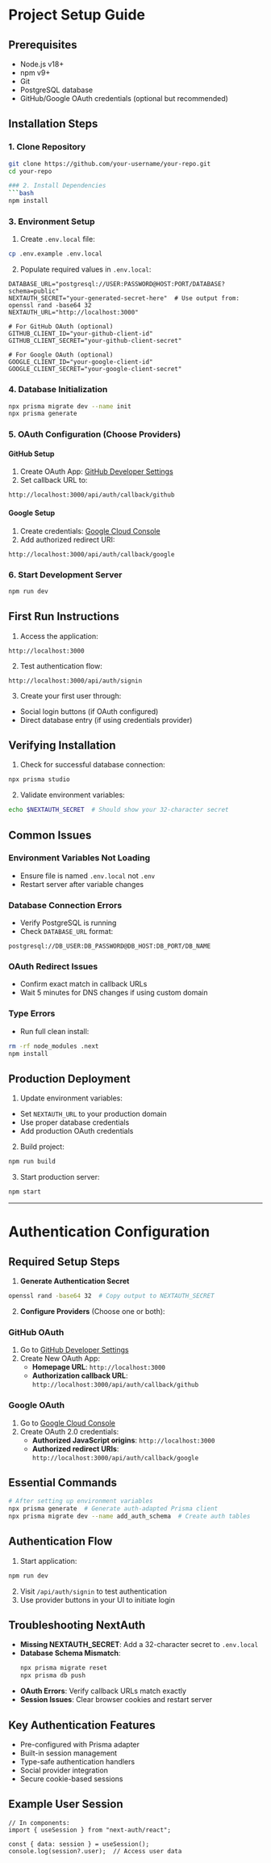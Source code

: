 # Project Setup Guide

## Prerequisites
- Node.js v18+
- npm v9+
- Git
- PostgreSQL database
- GitHub/Google OAuth credentials (optional but recommended)

## Installation Steps

### 1. Clone Repository
```bash
git clone https://github.com/your-username/your-repo.git
cd your-repo

### 2. Install Dependencies
```bash
npm install
```

### 3. Environment Setup
1. Create `.env.local` file:
```bash
cp .env.example .env.local
```

2. Populate required values in `.env.local`:
```env
DATABASE_URL="postgresql://USER:PASSWORD@HOST:PORT/DATABASE?schema=public"
NEXTAUTH_SECRET="your-generated-secret-here"  # Use output from: openssl rand -base64 32
NEXTAUTH_URL="http://localhost:3000"

# For GitHub OAuth (optional)
GITHUB_CLIENT_ID="your-github-client-id"
GITHUB_CLIENT_SECRET="your-github-client-secret"

# For Google OAuth (optional)
GOOGLE_CLIENT_ID="your-google-client-id"
GOOGLE_CLIENT_SECRET="your-google-client-secret"
```

### 4. Database Initialization
```bash
npx prisma migrate dev --name init
npx prisma generate
```

### 5. OAuth Configuration (Choose Providers)

#### GitHub Setup
1. Create OAuth App: [GitHub Developer Settings](https://github.com/settings/developers)
2. Set callback URL to:
```text
http://localhost:3000/api/auth/callback/github
```

#### Google Setup
1. Create credentials: [Google Cloud Console](https://console.cloud.google.com/)
2. Add authorized redirect URI:
```text
http://localhost:3000/api/auth/callback/google
```

### 6. Start Development Server
```bash
npm run dev
```

## First Run Instructions
1. Access the application:
```text
http://localhost:3000
```

2. Test authentication flow:
```text
http://localhost:3000/api/auth/signin
```

3. Create your first user through:
- Social login buttons (if OAuth configured)
- Direct database entry (if using credentials provider)

## Verifying Installation
1. Check for successful database connection:
```bash
npx prisma studio
```

2. Validate environment variables:
```bash
echo $NEXTAUTH_SECRET  # Should show your 32-character secret
```

## Common Issues

### Environment Variables Not Loading
- Ensure file is named `.env.local` not `.env`
- Restart server after variable changes

### Database Connection Errors
- Verify PostgreSQL is running
- Check `DATABASE_URL` format:
```text
postgresql://DB_USER:DB_PASSWORD@DB_HOST:DB_PORT/DB_NAME
```

### OAuth Redirect Issues
- Confirm exact match in callback URLs
- Wait 5 minutes for DNS changes if using custom domain

### Type Errors
- Run full clean install:
```bash
rm -rf node_modules .next
npm install
```

## Production Deployment
1. Update environment variables:
- Set `NEXTAUTH_URL` to your production domain
- Use proper database credentials
- Add production OAuth credentials

2. Build project:
```bash
npm run build
```

3. Start production server:
```bash
npm start
```

---

# Authentication Configuration

## Required Setup Steps
1. **Generate Authentication Secret**
```bash
openssl rand -base64 32  # Copy output to NEXTAUTH_SECRET
```

2. **Configure Providers** (Choose one or both):

### GitHub OAuth
1. Go to [GitHub Developer Settings](https://github.com/settings/developers)
2. Create New OAuth App:
   - **Homepage URL**: `http://localhost:3000`
   - **Authorization callback URL**: `http://localhost:3000/api/auth/callback/github`

### Google OAuth
1. Go to [Google Cloud Console](https://console.cloud.google.com/)
2. Create OAuth 2.0 credentials:
   - **Authorized JavaScript origins**: `http://localhost:3000`
   - **Authorized redirect URIs**: `http://localhost:3000/api/auth/callback/google`

## Essential Commands
```bash
# After setting up environment variables
npx prisma generate  # Generate auth-adapted Prisma client
npx prisma migrate dev --name add_auth_schema  # Create auth tables
```

## Authentication Flow
1. Start application:
```bash
npm run dev
```

2. Visit `/api/auth/signin` to test authentication  
3. Use provider buttons in your UI to initiate login

## Troubleshooting NextAuth
- **Missing NEXTAUTH_SECRET**: Add a 32-character secret to `.env.local`
- **Database Schema Mismatch**:
  ```bash
  npx prisma migrate reset
  npx prisma db push
  ```
- **OAuth Errors**: Verify callback URLs match exactly
- **Session Issues**: Clear browser cookies and restart server

## Key Authentication Features
- Pre-configured with Prisma adapter
- Built-in session management
- Type-safe authentication handlers
- Social provider integration
- Secure cookie-based sessions

## Example User Session
```tsx
// In components:
import { useSession } from "next-auth/react";

const { data: session } = useSession();
console.log(session?.user);  // Access user data
```
